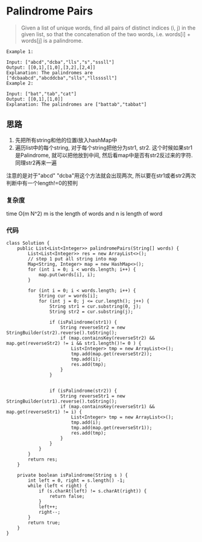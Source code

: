 # Palindrome Pairs
> Given a list of unique words, find all pairs of distinct indices (i, j) in the given list, so that the concatenation of the two words, i.e. words[i] + words[j] is a palindrome.

	Example 1:
	
	Input: ["abcd","dcba","lls","s","sssll"]
	Output: [[0,1],[1,0],[3,2],[2,4]] 
	Explanation: The palindromes are ["dcbaabcd","abcddcba","slls","llssssll"]
	Example 2:
	
	Input: ["bat","tab","cat"]
	Output: [[0,1],[1,0]] 
	Explanation: The palindromes are ["battab","tabbat"]
	
	
## 思路
1. 先把所有string和他的位置i放入hashMap中
2. 遍历list中的每个string, 对于每个string把他分为str1, str2. 这个时候如果str1是Palindrome, 就可以把他放到中间, 然后看map中是否有str2反过来的字符. 同理str2再来一遍

注意的是对于"abcd" "dcba"用这个方法就会出现两次, 所以要在str1或者str2两次判断中有一个length!=0的预判

### 复杂度
time O(m N^2) m is the length of words and n is length of word

### 代码
```
class Solution {
    public List<List<Integer>> palindromePairs(String[] words) {
        List<List<Integer>> res = new ArrayList<>();
        // step 1 put all string into map
        Map<String, Integer> map = new HashMap<>();
        for (int i = 0; i < words.length; i++) {
            map.put(words[i], i);
        }
        
        for (int i = 0; i < words.length; i++) {
            String cur = words[i];
            for (int j = 0; j <= cur.length(); j++) {
                String str1 = cur.substring(0, j);
                String str2 = cur.substring(j);
                
                if (isPalindrome(str1)) {
                    String reverseStr2 = new StringBuilder(str2).reverse().toString();
                    if (map.containsKey(reverseStr2) && map.get(reverseStr2) != i && str1.length()!= 0 ) {
                        List<Integer> tmp = new ArrayList<>();
                        tmp.add(map.get(reverseStr2));
                        tmp.add(i);
                        res.add(tmp);
                    }
                }
                
                
                if (isPalindrome(str2)) {
                    String reverseStr1 = new StringBuilder(str1).reverse().toString();
                    if (map.containsKey(reverseStr1) && map.get(reverseStr1) != i) {
                        List<Integer> tmp = new ArrayList<>();
                        tmp.add(i);
                        tmp.add(map.get(reverseStr1));
                        res.add(tmp);
                    }
                }
            }
        }
        return res;
    }
    
    private boolean isPalindrome(String s ) {
        int left = 0, right = s.length() -1;
        while (left < right) {
            if (s.charAt(left) != s.charAt(right)) {
                return false;
            }
            left++;
            right--;
        }
        return true;
    }
}

```